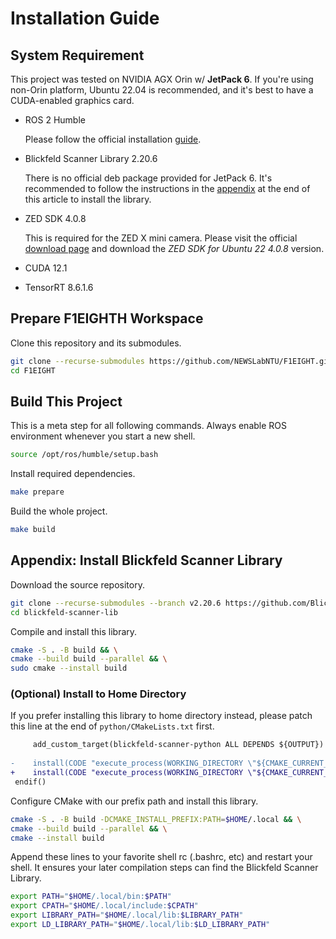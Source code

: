 # Installation Guide

## System Requirement

This project was tested on NVIDIA AGX Orin w/ **JetPack 6**. If you're
using non-Orin platform, Ubuntu 22.04 is recommended, and it's best to
have a CUDA-enabled graphics card.

- ROS 2 Humble

  Please follow the official installation
  [guide](https://docs.ros.org/en/humble/Installation/Ubuntu-Install-Debians.html).

- Blickfeld Scanner Library 2.20.6

  There is no official deb package provided for JetPack 6. It's
  recommended to follow the instructions in the
  [appendix](#appendix-install-blickfeld-scanner-library) at the end
  of this article to install the library.

- ZED SDK 4.0.8

  This is required for the ZED X mini camera. Please visit the
  official [download
  page](https://www.stereolabs.com/developers/release) and download
  the _ZED SDK for Ubuntu 22 4.0.8_ version.

- CUDA 12.1
- TensorRT 8.6.1.6

## Prepare F1EIGHTH Workspace

Clone this repository and its submodules.

```bash
git clone --recurse-submodules https://github.com/NEWSLabNTU/F1EIGHT.git
cd F1EIGHT
```

## Build This Project

This is a meta step for all following commands. Always enable ROS
environment whenever you start a new shell.

```bash
source /opt/ros/humble/setup.bash
```

Install required dependencies.

```bash
make prepare
```

Build the whole project.

```bash
make build
```



## Appendix: Install Blickfeld Scanner Library

Download the source repository.

```bash
git clone --recurse-submodules --branch v2.20.6 https://github.com/Blickfeld/blickfeld-scanner-lib.git
cd blickfeld-scanner-lib
```

Compile and install this library.

```bash
cmake -S . -B build && \
cmake --build build --parallel && \
sudo cmake --install build
```

### (Optional) Install to Home Directory

If you prefer installing this library to home directory instead,
please patch this line at the end of `python/CMakeLists.txt` first.

```diff
     add_custom_target(blickfeld-scanner-python ALL DEPENDS ${OUTPUT})
 
-    install(CODE "execute_process(WORKING_DIRECTORY \"${CMAKE_CURRENT_BINARY_DIR}\" COMMAND ${Python_EXECUTABLE} ${SETUP_PY} install)")
+    install(CODE "execute_process(WORKING_DIRECTORY \"${CMAKE_CURRENT_BINARY_DIR}\" COMMAND ${Python_EXECUTABLE} ${SETUP_PY} install --user)")
 endif()
```

Configure CMake with our prefix path and install this library.

```bash
cmake -S . -B build -DCMAKE_INSTALL_PREFIX:PATH=$HOME/.local && \
cmake --build build --parallel && \
cmake --install build
```

Append these lines to your favorite shell rc (.bashrc, etc) and
restart your shell. It ensures your later compilation steps can find
the Blickfeld Scanner Library.

```bash
export PATH="$HOME/.local/bin:$PATH"
export CPATH="$HOME/.local/include:$CPATH"
export LIBRARY_PATH="$HOME/.local/lib:$LIBRARY_PATH"
export LD_LIBRARY_PATH="$HOME/.local/lib:$LD_LIBRARY_PATH"
```
